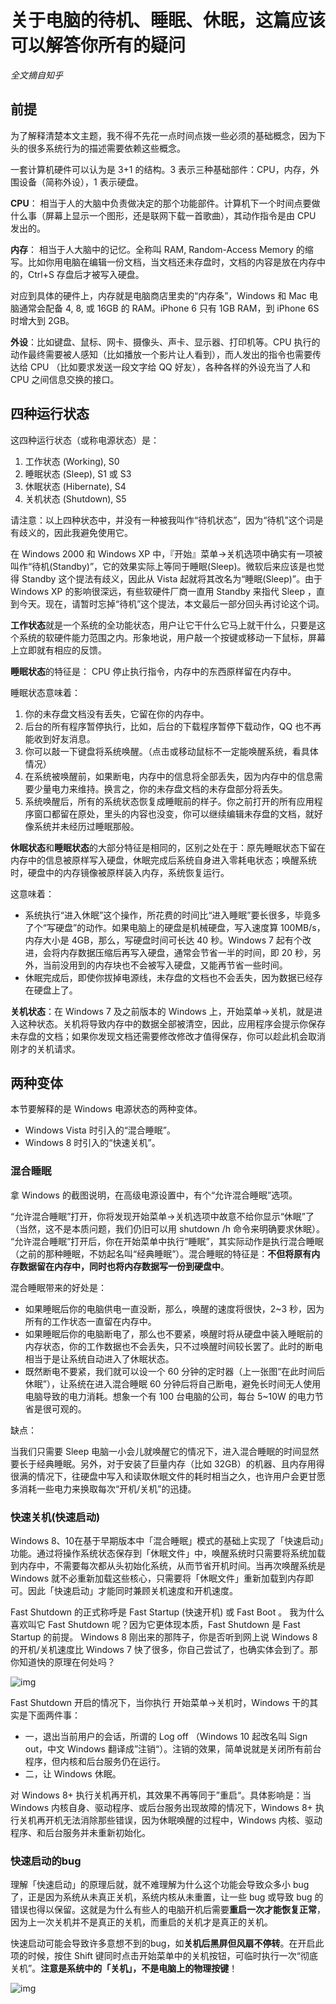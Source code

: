 # 关于电脑的待机、睡眠、休眠，这篇应该可以解答你所有的疑问

*全文摘自知乎*

## 前提

为了解释清楚本文主题，我不得不先花一点时间点拨一些必须的基础概念，因为下头的很多系统行为的描述需要依赖这些概念。

一套计算机硬件可以认为是 3+1 的结构。3 表示三种基础部件：CPU，内存，外围设备（简称外设），1 表示硬盘。

**CPU**： 相当于人的大脑中负责做决定的那个功能部件。计算机下一个时间点要做什么事（屏幕上显示一个图形，还是联网下载一首歌曲），其动作指令是由 CPU 发出的。

**内存**： 相当于人大脑中的记忆。全称叫 RAM, Random-Access Memory 的缩写。比如你用电脑在编辑一份文档，当文档还未存盘时，文档的内容是放在内存中的，Ctrl+S 存盘后才被写入硬盘。

对应到具体的硬件上，内存就是电脑商店里卖的“内存条”，Windows 和 Mac 电脑通常会配备 4, 8, 或 16GB 的 RAM。iPhone 6 只有 1GB RAM，到 iPhone 6S 时增大到 2GB。

**外设**：比如键盘、鼠标、网卡、摄像头、声卡、显示器、打印机等。CPU 执行的动作最终需要被人感知（比如播放一个影片让人看到），而人发出的指令也需要传达给 CPU （比如要求发送一段文字给 QQ 好友），各种各样的外设充当了人和 CPU 之间信息交换的接口。

## 四种运行状态

这四种运行状态（或称电源状态）是：

1. 工作状态 (Working), S0
2. 睡眠状态 (Sleep), S1 或 S3
3. 休眠状态 (Hibernate), S4
4. 关机状态 (Shutdown), S5

请注意：以上四种状态中，并没有一种被我叫作“待机状态”，因为“待机”这个词是有歧义的，因此我避免使用它。

在 Windows 2000 和 Windows XP 中，『开始』菜单→关机选项中确实有一项被叫作“待机(Standby)”，它的效果实际上等同于睡眠(Sleep)。微软后来应该是也觉得 Standby 这个提法有歧义，因此从 Vista 起就将其改名为“睡眠(Sleep)”。由于 Windows XP 的影响很深远，有些软硬件厂商一直用 Standby 来指代 Sleep ，直到今天。现在，请暂时忘掉“待机”这个提法，本文最后一部分回头再讨论这个词。

**工作状态**就是一个系统的全功能状态，用户让它干什么它马上就干什么，只要是这个系统的软硬件能力范围之内。形象地说，用户敲一个按键或移动一下鼠标，屏幕上立即就有相应的反馈。

**睡眠状态**的特征是： CPU 停止执行指令，内存中的东西原样留在内存中。

睡眠状态意味着：

1. 你的未存盘文档没有丢失，它留在你的内存中。
2. 后台的所有程序暂停执行，比如，后台的下载程序暂停下载动作，QQ 也不再能收到好友消息。
3. 你可以敲一下键盘将系统唤醒。（点击或移动鼠标不一定能唤醒系统，看具体情况）
4. 在系统被唤醒前，如果断电，内存中的信息将全部丢失，因为内存中的信息需要少量电力来维持。换言之，你的未存盘文档的未存盘部分将丢失。
5. 系统唤醒后，所有的系统状态恢复成睡眠前的样子。你之前打开的所有应用程序窗口都留在原处，里头的内容也没变，你可以继续编辑未存盘的文档，就好像系统并未经历过睡眠那般。

**休眠状态**和**睡眠状态**的大部分特征是相同的，区别之处在于：原先睡眠状态下留在内存中的信息被原样写入硬盘，休眠完成后系统自身进入零耗电状态；唤醒系统时，硬盘中的内存镜像被原样装入内存，系统恢复运行。

这意味着：

- 系统执行“进入休眠”这个操作，所花费的时间比“进入睡眠”要长很多，毕竟多了个“写硬盘”的动作。如果电脑上的硬盘是机械硬盘，写入速度算 100MB/s，内存大小是 4GB，那么，写硬盘时间可长达 40 秒。Windows 7 起有个改进，会将内存数据压缩后再写入硬盘，通常会节省一半的时间，即 20 秒，另外，当前没用到的内存块也不会被写入硬盘，又能再节省一些时间。
- 休眠完成后，即使你拔掉电源线，未存盘的文档也不会丢失，因为数据已经存在硬盘上了。

**关机状态**：在 Windows 7 及之前版本的 Windows 上，开始菜单→关机，就是进入这种状态。关机将导致内存中的数据全部被清空，因此，应用程序会提示你保存未存盘的文档；如果你发现文档还需要修改修改才值得保存，你可以趁此机会取消刚才的关机请求。

## **两种变体**


本节要解释的是 Windows 电源状态的两种变体。

- Windows Vista 时引入的“混合睡眠”。
- Windows 8 时引入的“快速关机”。

### 混合睡眠

拿 Windows 的截图说明，在高级电源设置中，有个“允许混合睡眠”选项。

“允许混合睡眠”打开，你将发现开始菜单→关机选项中故意不给你显示“休眠”了（当然，这不是本质问题，我们仍旧可以用 shutdown /h 命令来明确要求休眠）。
“允许混合睡眠”打开后，你在开始菜单中执行“睡眠”，其实际动作是执行混合睡眠（之前的那种睡眠，不妨起名叫“经典睡眠”）。混合睡眠的特征是：**不但将原有内存数据留在内存中，同时也将内存数据写一份到硬盘中**。

混合睡眠带来的好处是：

- 如果睡眠后你的电脑供电一直没断，那么，唤醒的速度将很快，2~3 秒，因为所有的工作状态一直留在内存中。
- 如果睡眠后你的电脑断电了，那么也不要紧，唤醒时将从硬盘中装入睡眠前的内存状态，你的工作数据也不会丢失，只不过唤醒时间较长罢了。此时的断电相当于是让系统自动进入了休眠状态。
- 既然断电不要紧，我们就可以设一个 60 分钟的定时器（上一张图“在此时间后休眠”），让系统在进入混合睡眠 60 分钟后将自己断电，避免长时间无人使用电脑导致的电力消耗。想象一个有 100 台电脑的公司，每台 5~10W 的电力节省是很可观的。

缺点：

当我们只需要 Sleep 电脑一小会儿就唤醒它的情况下，进入混合睡眠的时间显然要长于经典睡眠。另外，对于安装了巨量内存（比如 32GB）的机器、且内存用得很满的情况下，往硬盘中写入和读取休眠文件的耗时相当之久，也许用户会更甘愿多消耗一些电力来换取每次“开机/关机”的迅捷。

### 快速关机(快速启动)

Windows 8、10在基于早期版本中「混合睡眠」模式的基础上实现了「快速启动」功能。通过将操作系统状态保存到「休眠文件」中，唤醒系统时只需要将系统加载到内存中，不需要每次都从头初始化系统，从而节省开机时间。当再次唤醒系统是 Windows 就不必重新加载这些核心，只需要将「休眠文件」重新加载到内存即可。因此「快速启动」才能同时兼顾关机速度和开机速度。

Fast Shutdown 的正式称呼是 Fast Startup (快速开机) 或 Fast Boot 。 我为什么喜欢叫它 Fast Shutdown 呢？因为它更体现本质，Fast Shutdown 是 Fast Startup 的前提。
Windows 8 刚出来的那阵子，你是否听到网上说 Windows 8 的开机/关机速度比 Windows 7 快了很多，你自己尝试了，也确实体会到了。那你知道快的原理在何处吗？

![img](https://pic2.zhimg.com/v2-dcd7c255e0aa78a9d15943e139dd0a2d_r.jpg)

Fast Shutdown 开启的情况下，当你执行 开始菜单→关机时，Windows 干的其实是下面两件事：

- 一，退出当前用户的会话，所谓的 Log off （Windows 10 起改名叫 Sign out，中文 Windows 翻译成”注销“）。注销的效果，简单说就是关闭所有前台程序，但内核和后台服务仍在运行。
- 二，让 Windows 休眠。

对 Windows 8+ 执行关机再开机，其效果不再等同于”重启“。具体影响是：当 Windows 内核自身、驱动程序、或后台服务出现故障的情况下，Windows 8+ 执行关机再开机无法消除那些错误，因为休眠唤醒的过程中，Windows 内核、驱动程序、和后台服务并未重新初始化。

### 快速启动的bug

理解「快速启动」的原理后就，就不难理解为什么这个功能会导致众多小 bug 了，正是因为系统从未真正关机，系统内核从未重置，让一些 bug 或导致 bug 的错误也得以保留。这就是为什么有些人的电脑开机后需要**重启一次才能恢复正常**，因为上一次关机并不是真正的关机，而重启的关机才是真正的关机。

快速启动可能会导致许多意想不到的bug，如**关机后黑屏但风扇不停转**。在开启此项的时候，按住 Shift 键同时点击开始菜单中的关机按钮，可临时执行一次“彻底关机”。**注意是系统中的「关机」，不是电脑上的物理按键**！

![img](https://pic4.zhimg.com/80/v2-d1999b570093b26af55304edf8333e8f_1440w.webp)

